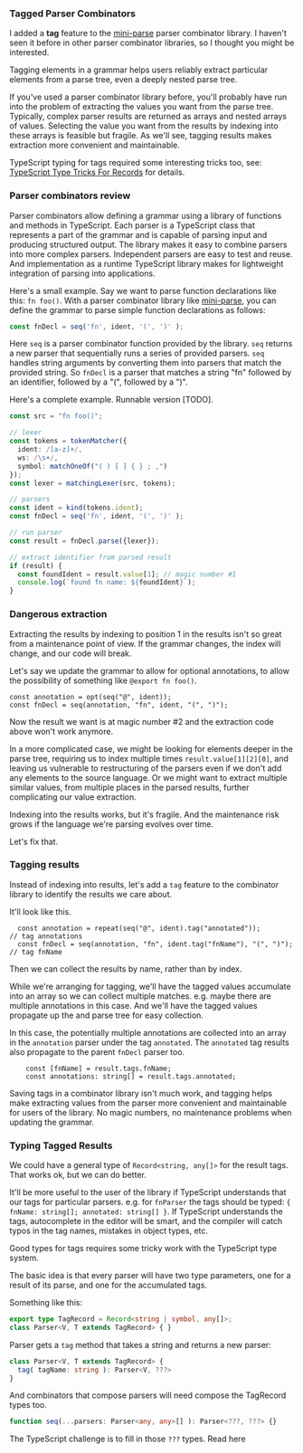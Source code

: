 [Mini-Parse]: https://npmjs.com/package/mini-parse
### Tagged Parser Combinators

I added a **tag** feature to the [mini-parse] parser combinator library. 
I haven't seen it before in other parser combinator libraries,
so I thought you might be interested.

Tagging elements in a grammar helps 
users reliably extract particular elements from a parse tree, 
even a deeply nested parse tree. 

If you've used a parser combinator library before, 
you'll probably have run into the problem
of extracting the values you want from the parse tree. 
Typically, complex parser results are returned as arrays
and nested arrays of values. 
Selecting the value you want from the results by indexing
into these arrays is feasible but fragile.
As we'll see, tagging results makes extraction more convenient and maintainable.

TypeScript typing for tags required some interesting
tricks too, see: 
[TypeScript Type Tricks For Records](TODO) for details.

### Parser combinators review

Parser combinators allow defining a grammar using
a library of functions and methods in TypeScript.
Each parser is a TypeScript class 
that represents a part of the grammar
and is capable of parsing input and producing structured output.
The library makes it easy to combine parsers into more complex parsers.
Independent parsers are easy to test and reuse. 
And implementation as a runtime TypeScript library 
makes for lightweight integration of parsing into applications.

Here's a small example.
Say we want to parse function declarations like this: `fn foo()`. 
With a parser combinator library like [mini-parse], 
you can define the grammar to parse simple function declarations as follows:

```ts
const fnDecl = seq('fn', ident, '(', ')' );
```

Here `seq` is a parser combinator function provided by the library. 
`seq` returns a new parser that sequentially runs a series of provided parsers.
`seq` handles string arguments by converting them into parsers that match
the provided string. 
So `fnDecl` is a parser that matches a string "fn" followed by
an identifier, followed by a "(", followed by a ")".

Here's a complete example. Runnable version [TODO].

```ts
const src = "fn foo()";

// lexer
const tokens = tokenMatcher({
  ident: /[a-z]+/,
  ws: /\s+/,
  symbol: matchOneOf("( ) [ ] { } ; ,")
});
const lexer = matchingLexer(src, tokens);

// parsers
const ident = kind(tokens.ident);
const fnDecl = seq('fn', ident, '(', ')' );

// run parser 
const result = fnDecl.parse({lexer});

// extract identifier from parsed result
if (result) {
  const foundIdent = result.value[1]; // magic number #1
  console.log(`found fn name: ${foundIdent}`);
}
```

### Dangerous extraction

Extracting the results by indexing to position
1 in the results isn't so great from a maintenance point of view. 
If the grammar changes, the index will change, and our code will break.

Let's say we update the grammar to allow for optional annotations, 
to allow the possibility of something like `@export fn foo()`.
```
const annotation = opt(seq("@", ident));
const fnDecl = seq(annotation, "fn", ident, "(", ")");
```

Now the result we want is at magic number #2 and the extraction code above won't work anymore.

In a more complicated case, 
we might be looking for elements deeper in the parse tree, 
requiring us to index multiple times `result.value[1][2][0]`, and leaving
us vulnerable to restructuring of the parsers even if we don't
add any elements to the source language. 
Or we might want to extract multiple similar values, from multiple places
in the parsed results, further complicating our value extraction.

Indexing into the results works, but it's fragile. 
And the maintenance risk grows if the language we're parsing
evolves over time.  

Let's fix that.

### Tagging results

Instead of indexing into results, 
let's add a `tag` feature to the combinator library 
to identify the results we care about.

It'll look like this.
```
  const annotation = repeat(seq("@", ident).tag("annotated"));         // tag annotations
  const fnDecl = seq(annotation, "fn", ident.tag("fnName"), "(", ")"); // tag fnName
```

Then we can collect the results by name, rather than by index. 

While we're arranging for tagging, we'll have the tagged values accumulate 
into an array so we can collect multiple matches. 
e.g. maybe there are multiple annotations in this case.
And we'll have the tagged values propagate up the
and parse tree for easy collection.

In this case, the potentially multiple annotations are collected into an array in
the `annotation` parser under the tag `annotated`. 
The `annotated` tag results also propagate to the parent `fnDecl` parser too.

```
    const [fnName] = result.tags.fnName; 
    const annotations: string[] = result.tags.annotated;
```

Saving tags in a combinator library isn't much work, and 
tagging helps make extracting values from the parser more convenient and 
maintainable for users of the library.
No magic numbers, no maintenance problems when updating the grammar.

### Typing Tagged Results
We could have a general type of `Record<string, any[]>` for the result tags. 
That works ok, but we can do better.

It'll be more useful to the user of the library if TypeScript 
understands that our tags for particular parsers. 
e.g. for `fnParser` the tags should be typed: `{ fnName: string[]; annotated: string[] }`. 
If TypeScript understands the tags, autocomplete in the editor will be smart,
and the compiler will catch typos in the tag names, 
mistakes in object types, etc.

Good types for tags requires some tricky work with 
the TypeScript type system. 

The basic idea is that every parser will have two type parameters, 
one for a result of its parse, and one for the accumulated tags.

Something like this:
```ts
export type TagRecord = Record<string | symbol, any[]>; 
class Parser<V, T extends TagRecord> { }
```

Parser gets a `tag` method that takes a string and returns a new parser:
```ts
class Parser<V, T extends TagRecord> { 
  tag( tagName: string ): Parser<V, ???>
}
```

And combinators that compose parsers will need compose the TagRecord types too.
```ts
function seq(...parsers: Parser<any, any>[] ): Parser<???, ???> {}
```

The TypeScript challenge is to fill in those `???` types. 
Read here 